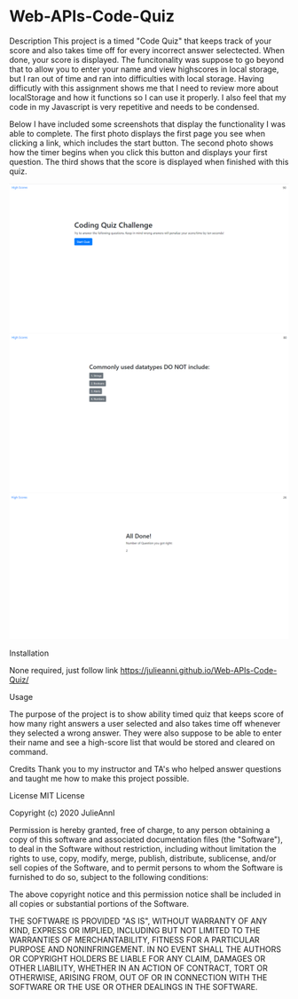 # Web-APIs-Code-Quiz
Description
This project is a timed "Code Quiz" that keeps track of your score and also takes time off for every incorrect answer selectected. When done, your score is displayed. The funcitonality was suppose to go beyond that to allow you to enter your name and view highscores in local storage, but I ran out of time and ran into difficulties with local storage. Having difficutly with this assignment shows me that I need to review more about localStorage and how it functions so I can use it properly. I also feel that my code in my Javascript is very repetitive and needs to be condensed.

Below I have included some screenshots that display the functionality I was able to complete. The first photo displays the first page you see when clicking a link, which includes the start button. The second photo shows how the timer begins when you click this button and displays your first question. The third shows that the score is displayed when finished with this quiz. 

![CodeQuiz1](images/codequiz1.png)
![CodeQuiz2](images/codequiz2.png)
![CodeQuiz3](images/codequiz3.png)


Installation

None required, just follow link https://julieanni.github.io/Web-APIs-Code-Quiz/

Usage

The purpose of the project is to show ability timed quiz that keeps score of how many right answers a user selected and also takes time off whenever they selected a wrong answer. They were also suppose to be able to enter their name and see a high-score list that would be stored and cleared on command.

Credits
Thank you to my instructor and TA's who helped answer questions and taught me how to make this project possible. 

License
MIT License 

Copyright (c) 2020 JulieAnnI

Permission is hereby granted, free of charge, to any person obtaining a copy
of this software and associated documentation files (the "Software"), to deal
in the Software without restriction, including without limitation the rights
to use, copy, modify, merge, publish, distribute, sublicense, and/or sell
copies of the Software, and to permit persons to whom the Software is
furnished to do so, subject to the following conditions:

The above copyright notice and this permission notice shall be included in all
copies or substantial portions of the Software.

THE SOFTWARE IS PROVIDED "AS IS", WITHOUT WARRANTY OF ANY KIND, EXPRESS OR
IMPLIED, INCLUDING BUT NOT LIMITED TO THE WARRANTIES OF MERCHANTABILITY,
FITNESS FOR A PARTICULAR PURPOSE AND NONINFRINGEMENT. IN NO EVENT SHALL THE
AUTHORS OR COPYRIGHT HOLDERS BE LIABLE FOR ANY CLAIM, DAMAGES OR OTHER
LIABILITY, WHETHER IN AN ACTION OF CONTRACT, TORT OR OTHERWISE, ARISING FROM,
OUT OF OR IN CONNECTION WITH THE SOFTWARE OR THE USE OR OTHER DEALINGS IN THE
SOFTWARE.
